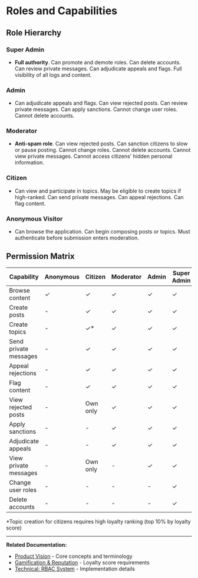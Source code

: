 # Roles and Capabilities

## Role Hierarchy

### Super Admin
- **Full authority**. Can promote and demote roles. Can delete accounts. Can review private messages. Can adjudicate appeals and flags. Full visibility of all logs and content.

### Admin
- Can adjudicate appeals and flags. Can view rejected posts. Can review private messages. Can apply sanctions. Cannot change user roles. Cannot delete accounts.

### Moderator
- **Anti-spam role**. Can view rejected posts. Can sanction citizens to slow or pause posting. Cannot change roles. Cannot delete accounts. Cannot view private messages. Cannot access citizens' hidden personal information.

### Citizen
- Can view and participate in topics. May be eligible to create topics if high-ranked. Can send private messages. Can appeal rejections. Can flag content.

### Anonymous Visitor
- Can browse the application. Can begin composing posts or topics. Must authenticate before submission enters moderation.

## Permission Matrix

| Capability | Anonymous | Citizen | Moderator | Admin | Super Admin |
|------------|-----------|---------|-----------|-------|-------------|
| Browse content | ✓ | ✓ | ✓ | ✓ | ✓ |
| Create posts | - | ✓ | ✓ | ✓ | ✓ |
| Create topics | - | ✓* | ✓ | ✓ | ✓ |
| Send private messages | - | ✓ | ✓ | ✓ | ✓ |
| Appeal rejections | - | ✓ | ✓ | ✓ | ✓ |
| Flag content | - | ✓ | ✓ | ✓ | ✓ |
| View rejected posts | - | Own only | ✓ | ✓ | ✓ |
| Apply sanctions | - | - | ✓ | ✓ | ✓ |
| Adjudicate appeals | - | - | ✓ | ✓ | ✓ |
| View private messages | - | Own only | - | ✓ | ✓ |
| Change user roles | - | - | - | - | ✓ |
| Delete accounts | - | - | - | - | ✓ |

*Topic creation for citizens requires high loyalty ranking (top 10% by loyalty score)

---

**Related Documentation:**
- [Product Vision](./01-product-vision.md) - Core concepts and terminology
- [Gamification & Reputation](./10-gamification-reputation.md) - Loyalty score requirements
- [Technical: RBAC System](../technical-design/08-rbac-permissions.md) - Implementation details
